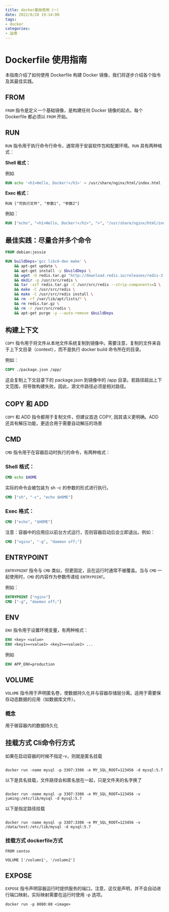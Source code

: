 ```yaml
---
title: docker基础使用（一）
date: 2022/8/28 19:14:00   
tags: 
- docker
categories: 
- 运维
---
```



# Dockerfile 使用指南

本指南介绍了如何使用 Dockerfile 构建 Docker 镜像，我们将逐步介绍各个指令及其最佳实践。

## FROM

`FROM` 指令是定义一个基础镜像，是构建任何 Docker 镜像的起点。每个 Dockerfile 都必须以 `FROM` 开始。

## RUN

`RUN` 指令用于执行命令行命令，通常用于安装软件包和配置环境。`RUN` 具有两种格式：

**Shell 格式：**

例如

```dockerfile
RUN echo '<h1>Hello, Docker!</h1>' > /usr/share/nginx/html/index.html
```

**Exec 格式：**

```
RUN ["可执行文件", "参数1", "参数2"]
```

例如：

```dockerfile
RUN ["echo", "<h1>Hello, Docker!</h1>", ">", "/usr/share/nginx/html/index.html"]
```

## 最佳实践：尽量合并多个命令

```dockerfile
FROM debian:jessie

RUN buildDeps='gcc libc6-dev make' \
    && apt-get update \
    && apt-get install -y $buildDeps \
    && wget -O redis.tar.gz "http://download.redis.io/releases/redis-3.2.5.tar.gz" \
    && mkdir -p /usr/src/redis \
    && tar -xzf redis.tar.gz -C /usr/src/redis --strip-components=1 \
    && make -C /usr/src/redis \
    && make -C /usr/src/redis install \
    && rm -rf /var/lib/apt/lists/* \
    && rm redis.tar.gz \
    && rm -r /usr/src/redis \
    && apt-get purge -y --auto-remove $buildDeps
```

## 构建上下文

`COPY` 指令用于将文件从本地文件系统复制到镜像中。需要注意，复制的文件来自于上下文目录（context），而不是执行 docker build 命令所在的目录。

例如：

```dockerfile
COPY ./package.json /app/
```

这会复制上下文目录下的 package.json 到镜像中的 /app 目录。若路径超出上下文范围，将导致构建失败。因此，源文件路径必须是相对路径。

## COPY 和 ADD
`COPY` 和 ADD 指令都用于复制文件，但建议首选 COPY, 因其语义更明确。ADD 还具有解压功能，更适合用于需要自动解压的场景

## CMD

`CMD` 指令用于在容器启动时执行的命令，有两种格式：

### Shell 格式：

```dockerfile
CMD echo $HOME
```
实际的命令会被包装为 sh -c 的参数的形式进行执行。


```dockerfile
CMD ["sh", "-c", "echo $HOME"]
```

### Exec 格式：

```dockerfile
CMD ["echo", "$HOME"]
```

注意：容器中的应用应以前台方式运行，否则容器启动后会立即退出。例如：

```dockerfile
CMD ["nginx", "-g", "daemon off;"]
```

## ENTRYPOINT

`ENTRYPOINT` 指令与 `CMD` 类似，但更固定，且在运行时通常不被覆盖。当与 `CMD` 一起使用时，`CMD` 的内容作为参数传递给 `ENTRYPOINT`。

例如：
```dockerfile
ENTRYPOINT ["nginx"]
CMD ["-g", "daemon off;"]
```

## ENV

`ENV` 指令用于设置环境变量，有两种格式：

```dockerfile
ENV <key> <value>
ENV <key1>=<value1> <key2>=<value2> ...
```

例如

```dockerfile
ENV APP_ENV=production
```

## VOLUME
`VOLUME` 指令用于声明匿名卷，使数据持久化并与容器存储层分离。适用于需要保存动态数据的应用（如数据库文件）。


### 概念

用于做容器内的数据持久化

## 挂载方式 Cli命令行方式

如果在启动容器的时候不指定-v，则就是匿名挂载

```shell

docker run -name mysql -p 3307:3306 -e MY_SQL_ROOT=123456 -d mysql:5.7 

```

以下是具名挂载，文件路径会和匿名放在一起，只是文件夹的名字换了

```shell

docker run -name mysql -p 3307:3306 -e MY_SQL_ROOT=123456 -v juming:/etc/lib/mysql -d mysql:5.7 

```

以下是指定路径挂载

```shell

docker run -name mysql -p 3307:3306 -e MY_SQL_ROOT=123456 -v /data/test:/etc/lib/mysql -d mysql:5.7 

```

### 挂载方式 dockerfile方式

```shell
FROM centos

VOLUME ['/volumn1', '/volumn2']
```


## EXPOSE
`EXPOSE` 指令声明容器运行时提供服务的端口。注意，这仅是声明，并不会自动进行端口映射。实际映射需要在运行时使用 -p 选项。

```dockerfile
docker run -p 8080:80 <image>
```